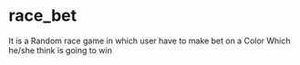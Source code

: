 # race_bet
It is a Random race game in which user have to make bet on a Color Which he/she think is going to win 
